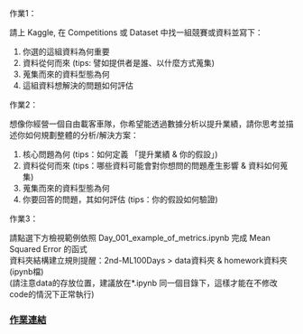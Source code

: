 
作業1：

請上 Kaggle, 在 Competitions 或 Dataset 中找一組競賽或資料並寫下：  
1. 你選的這組資料為何重要  
2. 資料從何而來 (tips: 譬如提供者是誰、以什麼方式蒐集)  
3. 蒐集而來的資料型態為何  
4. 這組資料想解決的問題如何評估  


作業2：

想像你經營一個自由載客車隊，你希望能透過數據分析以提升業績，請你思考並描述你如何規劃整體的分析/解決方案：
1. 核心問題為何 (tips：如何定義 「提升業績 & 你的假設」)
2. 資料從何而來 (tips：哪些資料可能會對你想問的問題產生影響 & 資料如何蒐集)
3. 蒐集而來的資料型態為何
4. 你要回答的問題，其如何評估 (tips：你的假設如何驗證)  


作業3：

請點選下方檢視範例依照 Day_001_example_of_metrics.ipynb 完成 Mean Squared Error 的函式  
資料夾結構建立規則提醒：2nd-ML100Days > data資料夾 & homework資料夾 (ipynb檔)  
(請注意data的存放位置，建議放在*.ipynb 同一個目錄下，這樣才能在不修改code的情況下正常執行)  


### [作業連結](https://github.com/zizhu13791/2nd-ML100Days/blob/master/homework/Day_001_HW.ipynb)
